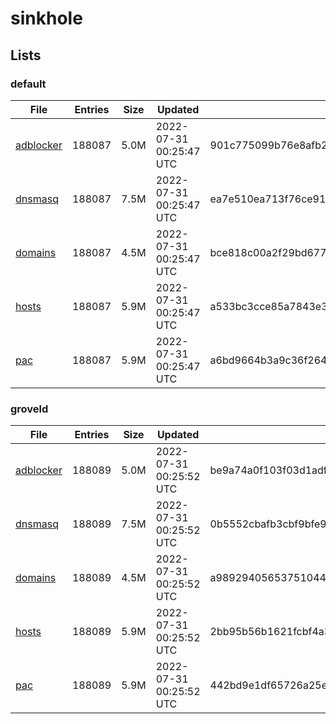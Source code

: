 # sinkhole

## Lists

### default

|File|Entries|Size|Updated|Hash|
|-|-|-|-|-|
|[adblocker](https://raw.githubusercontent.com/groveld/sinkhole/lists/default/adblocker.txt)|188087|5.0M|2022-07-31 00:25:47 UTC|901c775099b76e8afb2b2be77ba4c07e4afd5e2c3c4b70b46ab9a8e2f4136dbe|
|[dnsmasq](https://raw.githubusercontent.com/groveld/sinkhole/lists/default/dnsmasq.txt)|188087|7.5M|2022-07-31 00:25:47 UTC|ea7e510ea713f76ce91e5d2dde68585cb631cc91f5f06488521bad3643f322d4|
|[domains](https://raw.githubusercontent.com/groveld/sinkhole/lists/default/domains.txt)|188087|4.5M|2022-07-31 00:25:47 UTC|bce818c00a2f29bd6779a70eb02c18eee73c9326c40993deb584db6b3510b190|
|[hosts](https://raw.githubusercontent.com/groveld/sinkhole/lists/default/hosts.txt)|188087|5.9M|2022-07-31 00:25:47 UTC|a533bc3cce85a7843e34897e8df2154bb4faa1c068098378e749ae0abd6944ec|
|[pac](https://raw.githubusercontent.com/groveld/sinkhole/lists/default/pac.txt)|188087|5.9M|2022-07-31 00:25:47 UTC|a6bd9664b3a9c36f2645749616312ce1c766cc20f66c08b2e6ebb75612c374f6|

### groveld

|File|Entries|Size|Updated|Hash|
|-|-|-|-|-|
|[adblocker](https://raw.githubusercontent.com/groveld/sinkhole/lists/groveld/adblocker.txt)|188089|5.0M|2022-07-31 00:25:52 UTC|be9a74a0f103f03d1adf05ad387e2547bfaffa587d7d557ca856cbda462a31f7|
|[dnsmasq](https://raw.githubusercontent.com/groveld/sinkhole/lists/groveld/dnsmasq.txt)|188089|7.5M|2022-07-31 00:25:52 UTC|0b5552cbafb3cbf9bfe97a840d3a3da00eae82f99a34725a62129e463699239e|
|[domains](https://raw.githubusercontent.com/groveld/sinkhole/lists/groveld/domains.txt)|188089|4.5M|2022-07-31 00:25:52 UTC|a989294056537510445048c531c08f4341e10fe7ab2a662d52960eacde585bea|
|[hosts](https://raw.githubusercontent.com/groveld/sinkhole/lists/groveld/hosts.txt)|188089|5.9M|2022-07-31 00:25:52 UTC|2bb95b56b1621fcbf4a31debb5146fcfcf312b53e04e665918a884f9f67021ab|
|[pac](https://raw.githubusercontent.com/groveld/sinkhole/lists/groveld/pac.txt)|188089|5.9M|2022-07-31 00:25:52 UTC|442bd9e1df65726a25e8684de50169346fa57724dc52971b2a32d037af8cf4e9|
